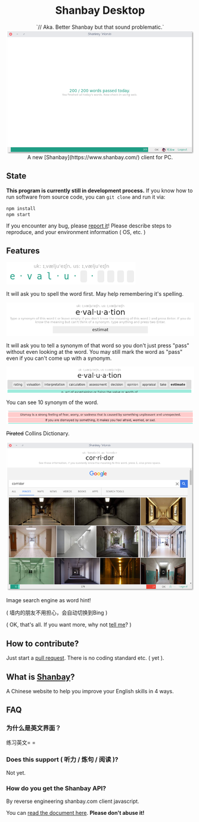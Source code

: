 <h1 align="center">Shanbay Desktop</h1>
<div align="center">`// Aka. Better Shanbay but that sound problematic.`</div>

<img alt="App" src="doc/readme_images/cover.png" align="center" />
<div align="center">A new [Shanbay](https://www.shanbay.com/) client for PC.</div>

## State

**This program is currently still in development process.** If you know how to run software
from source code, you can `git clone` and run it via:

    npm install
    npm start

If you encounter any bug, please [report it](https://github.com/micromaomao/Better-Shanbay/issues)!
Please describe steps to reproduce, and your environment information ( OS, etc. )

## Features

![Spell](doc/readme_images/spell.png)

It will ask you to spell the word first. May help remembering it's spelling.

![Synonym](doc/readme_images/test_synonym.png)

It will ask you to tell a synonym of that word so you don't just press "pass"
without even looking at the word. You may still mark the word as "pass" even if
you can't come up with a synonym.

![List Synonym](doc/readme_images/show_synonym.png)

You can see 10 synonym of the word.

![Collins Dictionary](doc/readme_images/show_collins.png)

<del>Pirated</del> Collins Dictionary.

![Google Image](doc/readme_images/show_google_image.png)

Image search engine as word hint!

( 墙内的朋友不用担心，会自动切换到Bing )

( OK, that's all. If you want more, why not [tell me](https://github.com/micromaomao/Better-Shanbay/issues)? )

## How to contribute?

Just start a [pull request](https://github.com/micromaomao/Better-Shanbay/pulls). There is no coding standard etc. ( yet ).

## What is [Shanbay](https://www.shanbay.com/)?

A Chinese website to help you improve your English skills in 4 ways.

## FAQ

### 为什么是英文界面？

练习英文= =

### Does this support ( 听力 / 炼句 / 阅读 )?

Not yet.

### How do you get the Shanbay API?

By reverse engineering shanbay.com client javascript.

You can [read the document here](doc/shanbay/api-xhr/). **Please don't abuse it!**
